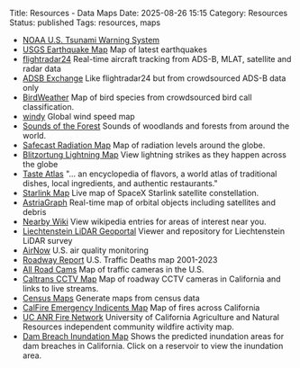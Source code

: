Title: Resources - Data Maps
Date: 2025-08-26 15:15
Category: Resources
Status: published
Tags: resources, maps

- [NOAA U.S. Tsunami Warning System](https://www.tsunami.gov/) 
- [USGS Earthquake Map](https://earthquake.usgs.gov/earthquakes/map/) Map of latest earthquakes
- [flightradar24](https://www.flightradar24.com/) Real-time aircraft tracking from ADS-B, MLAT, satellite and radar data
- [ADSB Exchange](https://globe.adsbexchange.com/) Like flightradar24 but from crowdsourced ADS-B data only
- [BirdWeather](https://www.birdweather.com/) Map of bird species from crowdsourced bird call classification.
- [windy](https://www.windy.com) Global wind speed map
- [Sounds of the Forest](https://timberfestival.org.uk/soundsoftheforest-soundmap/) Sounds of woodlands and forests from around the world.
- [Safecast Radiation Map](https://map.safecast.org/) Map of radiation levels around the globe.
- [Blitzortung Lightning Map](https://www.blitzortung.org/en/live_lightning_maps.php) View lightning strikes as they happen across the globe
- [Taste Atlas](https://www.tasteatlas.com/map) "... an encyclopedia of flavors, a world atlas of traditional dishes, local ingredients, and authentic restaurants."
- [Starlink Map](https://www.starlinkmap.org/) Live map of SpaceX Starlink satellite constellation.
- [AstriaGraph](http://astria.tacc.utexas.edu/AstriaGraph/) Real-time map of orbital objects including satellites and debris
- [Nearby Wiki](https://en.nearbywiki.org/map/) View wikipedia entries for areas of interest near you.
- [Liechtenstein LiDAR Geoportal](https://lidar.geoportail.lu/) Viewer and repository for Liechtenstein LiDAR survey
- [AirNow](https://gispub.epa.gov/airnow/) U.S. air quality monitoring
- [Roadway Report](https://roadway.report/) U.S. Traffic Deaths map 2001-2023
- [All Road Cams](https://allroadcams.com/) Map of traffic cameras in the U.S.
- [Caltrans CCTV Map](https://cwwp2.dot.ca.gov/vm/iframemap.htm) Map of roadway CCTV cameras in California and links to live streams.
- [Census Maps](https://censusmaps.org/) Generate maps from census data
- [CalFire Emergency Indicents Map](https://www.fire.ca.gov/incidents) Map of fires across California
- [UC ANR Fire Network](https://ucanr.edu/program/uc-anr-fire-network/fire-activity-map) University of California Agriculture and Natural Resources independent community wildfire activity map.
- [Dam Breach Inundation Map](https://fmds.water.ca.gov/webgis/?appid=dam_prototype_v2) Shows the predicted inundation areas for dam breaches in California. Click on a reservoir to view the inundation area.

